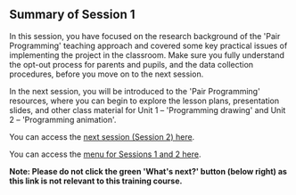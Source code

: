 ## Summary of Session 1

In this session, you have focused on the research background of the 'Pair Programming' teaching approach and covered some key practical issues of implementing the project in the classroom. Make sure you fully understand the opt-out process for parents and pupils, and the data collection procedures, before you move on to the next session.
 
In the next session, you will be introduced to the 'Pair Programming' resources, where you can begin to explore the lesson plans, presentation slides, and other class material for Unit 1 – 'Programming drawing' and Unit 2 – 'Programming animation'. 

You can access the [next session (Session 2) here](https://projects.raspberrypi.org/en/projects/gbic-pair-programming-2).

You can access the [menu for Sessions 1 and 2 here](https://projects.raspberrypi.org/en/pathways/gbic-pair-programming-training).

**Note: Please do not click the green 'What's next?' button (below right) as this link is not relevant to this training course.**
